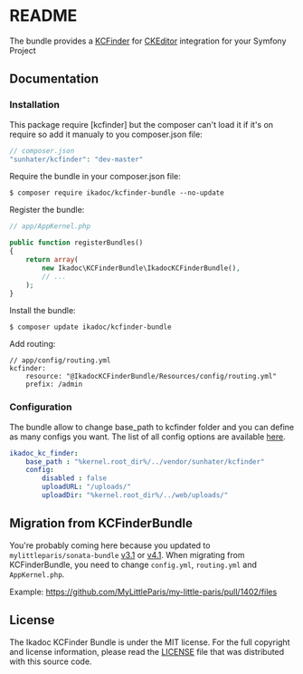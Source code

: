 # README

The bundle provides a [KCFinder](http://kcfinder.sunhater.com/) for [CKEditor](http://ckeditor.com/) integration for your Symfony Project

## Documentation

### Installation

This package require [kcfinder] but the composer can't load it if it's on require so add it manualy to you composer.json file:

``` php
// composer.json
"sunhater/kcfinder": "dev-master"
```

        
Require the bundle in your composer.json file:

```
$ composer require ikadoc/kcfinder-bundle --no-update
```

Register the bundle:

``` php
// app/AppKernel.php

public function registerBundles()
{
    return array(
        new Ikadoc\KCFinderBundle\IkadocKCFinderBundle(),
        // ...
    );
}
```

Install the bundle:

```
$ composer update ikadoc/kcfinder-bundle
```

Add routing:

```
// app/config/routing.yml
kcfinder:
    resource: "@IkadocKCFinderBundle/Resources/config/routing.yml"
    prefix: /admin
```


### Configuration

The bundle allow to change base_path to kcfinder folder and you can define as many configs you want. The list of all config options are available
[here](http://kcfinder.sunhater.com/install).

``` yaml
ikadoc_kc_finder:
    base_path : "%kernel.root_dir%/../vendor/sunhater/kcfinder"
    config:
        disabled : false
        uploadURL: "/uploads/"
        uploadDir: "%kernel.root_dir%/../web/uploads/"
```


## Migration from KCFinderBundle

You're probably coming here because you updated to `mylittleparis/sonata-bundle` [v3.1](https://github.com/MyLittleParis/SonataBundle/releases/tag/3.1) or [v4.1](https://github.com/MyLittleParis/SonataBundle/releases/tag/4.1).
When migrating from KCFinderBundle, you need to change `config.yml`, `routing.yml` and `AppKernel.php`.

Example:
https://github.com/MyLittleParis/my-little-paris/pull/1402/files


## License

The Ikadoc KCFinder Bundle is under the MIT license. For the full copyright and license information, please read the
[LICENSE](/LICENSE) file that was distributed with this source code.
